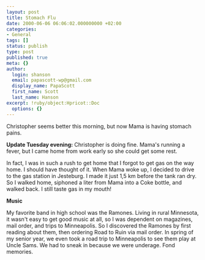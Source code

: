 ```yaml
---
layout: post
title: Stomach Flu
date: 2000-06-06 06:06:02.000000000 +02:00
categories:
- General
tags: []
status: publish
type: post
published: true
meta: {}
author:
  login: shanson
  email: papascott-wp@gmail.com
  display_name: PapaScott
  first_name: Scott
  last_name: Hanson
excerpt: !ruby/object:Hpricot::Doc
  options: {}
---
```

<p>Christopher seems better this morning, but now Mama is having stomach pains.</p>
<p><b>Update Tuesday evening:</b> Christopher is doing fine. Mama's running a fever, but I came home from work early so she could get some rest.</p>
<p>In fact, I was in such a rush to get home that I forgot to get gas on the way home. I should have thought of it. When Mama woke up, I decided to drive to the gas station in Jesteburg. I made it just 1,5 km before the tank ran dry. So I walked home, siphoned a liter from Mama into a Coke bottle, and walked back. I still taste gas in my mouth!</p>
<p><b>Music</b></p>
<p>My favorite band in high school was the Ramones. Living in rural Minnesota, it wasn't easy to get good music at all, so I was dependent on magazines, mail order, and trips to Minneapolis. So I discovered the Ramones by first reading about them, then ordering Road to Ruin via mail order. In spring of my senior year, we even took a road trip to Minneapolis to see them play at Uncle Sams. We had to sneak in because we were underage. Fond memories.</p>
